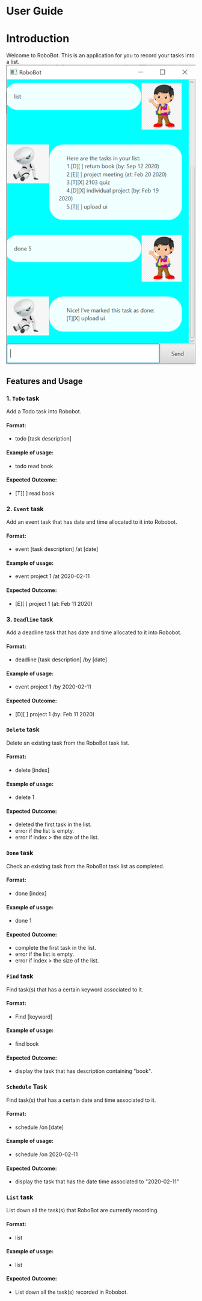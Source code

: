# User Guide

# Introduction
Welcome to RoboBot. This is an application for you to record your tasks into a list.
![Image of RoboBot](./Ui.png)

## Features and Usage
### 1. `ToDo` task
Add a Todo task into Robobot.
#### Format:
- todo [task description]
  
#### Example of usage:
- todo read book

#### Expected Outcome:
- [T][ ] read book

### 2. `Event` task
Add an event task that has date and time allocated to it into Robobot.
#### Format:
- event [task description] /at [date]

#### Example of usage:
- event project 1 /at 2020-02-11

#### Expected Outcome:
- [E][ ] project 1 (at: Feb 11 2020)


### 3. `Deadline` task
Add a deadline task that has date and time allocated to it into Robobot.
#### Format:
- deadline [task description] /by [date]

#### Example of usage:
- event project 1 /by 2020-02-11

#### Expected Outcome:
- [D][ ] project 1 (by: Feb 11 2020)


### `Delete` task
Delete an existing task from the RoboBot task list.
#### Format:
- delete [index]

#### Example of usage:
- delete 1

#### Expected Outcome:
- deleted the first task in the list.
- error if the list is empty.
- error if index > the size of the list.


### `Done` task
Check an existing task from the RoboBot task list as completed.
#### Format:
- done [index]

#### Example of usage:
- done 1

#### Expected Outcome:
- complete the first task in the list.
- error if the list is empty.
- error if index > the size of the list.


### `Find` task
Find task(s) that has a certain keyword associated to it.
#### Format:
- Find [keyword]

#### Example of usage:
- find book

#### Expected Outcome:
- display the task that has description containing "book".


### `Schedule` Task
Find task(s) that has a certain date and time associated to it.
#### Format:
- schedule /on [date]

#### Example of usage:
- schedule /on 2020-02-11

#### Expected Outcome:
- display the task that has the date time associated to "2020-02-11"


### `List` task
List down all the task(s) that RoboBot are currently recording.
#### Format:
- list

#### Example of usage:
- list

#### Expected Outcome:
- List down all the task(s) recorded in Robobot.
